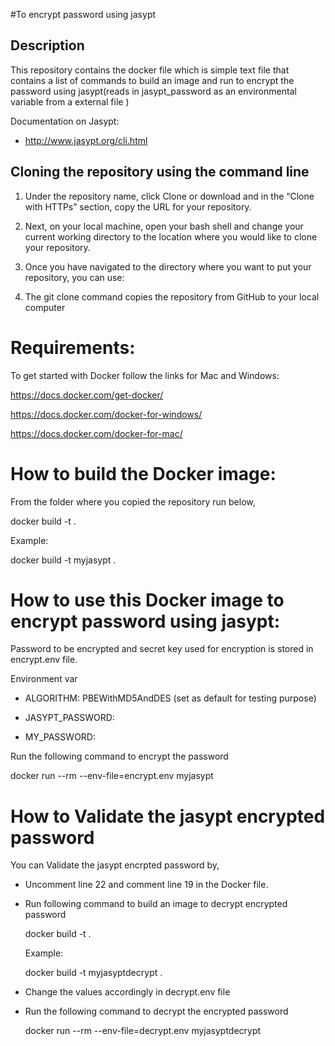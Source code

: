 #To encrypt password using jasypt

## Description

This repository contains the docker file which is simple text file that contains a list of commands to build an image and run to encrypt the password using jasypt(reads in jasypt_password as an environmental variable from a external file )

Documentation on Jasypt:

 - http://www.jasypt.org/cli.html

## Cloning the repository using the command line

1. Under the repository name, click Clone or download and in the “Clone with HTTPs” section, copy the URL for your repository.

2. Next, on your local machine, open your bash shell and change your current working directory to the location where you would like to clone your repository.

4. Once you have navigated to the directory where you want to put your repository, you can use:

3. The git clone command copies the repository from GitHub to your local computer


# Requirements:

To get started with Docker follow the links for Mac and Windows:

https://docs.docker.com/get-docker/

https://docs.docker.com/docker-for-windows/

https://docs.docker.com/docker-for-mac/

# How to build the Docker image:

From the folder where you copied the repository run below,

  docker build -t <name the image> .

Example:

  docker build -t myjasypt .

# How to use this Docker image to encrypt password using jasypt:

Password to be encrypted and secret key used for encryption is stored in encrypt.env file.

Environment var

- ALGORITHM: PBEWithMD5AndDES (set as default for testing purpose)

- JASYPT_PASSWORD: <enter the password to be encrypted>

- MY_PASSWORD: <secret key to be used while encryption>

Run the following command to encrypt the password

 docker run --rm --env-file=encrypt.env myjasypt

# How to Validate the jasypt encrypted password

You can Validate the jasypt encrpted password by,

- Uncomment line 22 and comment line 19 in the Docker file.

- Run following command to build an image to decrypt encrypted password

  docker build -t <name the image> .

  Example:

  docker build -t myjasyptdecrypt .

- Change the values accordingly in decrypt.env file

- Run the following command to decrypt the encrypted password

   docker run --rm --env-file=decrypt.env myjasyptdecrypt

























